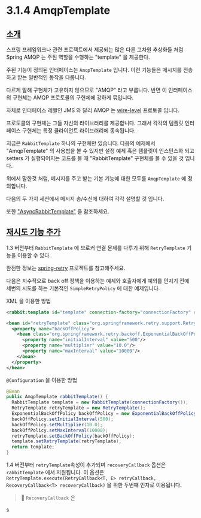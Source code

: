 # 3.1.4 AmqpTemplate

## [소개](https://docs.spring.io/spring-amqp/docs/1.6.11.RELEASE/reference/html/_reference.html#_introduction_5)

스프링 프레임워크나 관련 프로젝트에서 제공되는 많은 다른 고차원 추상화들 처럼 Spring AMQP 는 주된 역할을 수행하는 "template" 을 제공한다.

주된 기능이 정의된 인터페이스는 `AmqpTemplate` 입니다. 이런 기능들은 메시지를 전송하고 받는 일반적인 동작을 다룹니다.

다르게 말해 구현체가 고유하지 않으므로 "AMQP" 라고 부릅니다. 반면 이 인터페이스의 구현체는 AMQP 프로토콜의 구현체에 강하게 묶입니다.

자체로 인터페이스 레벨인 JMS 와 달리 AMQP 는 [wire-level](https://en.wikipedia.org/wiki/Wire_protocol) 프로토콜 입니다.

프로토콜의 구현체는 그들 자신의 라이브러리를 제공합니다. 그래서 각각의 템플릿 인터페이스 구현체는 특정 클라이언트 라이브러리에 종속됩니다.

지금은 `RabbitTemplate` 하나의 구현체만 있습니다. 다음의 예제에서 "AmqpTemplate" 의 사용법을 볼 수 있지만 설정 예제 혹은 
템플릿이 인스턴스화 되고 setters 가 실행되어지는 코드를 볼 때 "RabbitTemplate" 구현체를 볼 수 있을 것 입니다.

위에서 말한것 처럼, 메시지를 주고 받는 기본 기능에 대한 모두를 `AmqpTemplate` 에 정의합니다.

다음의 두 가지 세션에서 메시지 송/수신에 대하여 각각 설명할 것 입니다.

또한 ["AsyncRabbitTemplate"](https://docs.spring.io/spring-amqp/docs/1.6.11.RELEASE/reference/html/_reference.html#async-template) 을 참조하세요.

## [재시도 기능 추가](https://docs.spring.io/spring-amqp/docs/1.6.11.RELEASE/reference/html/_reference.html#template-retry)

1.3 버전부터 `RabbitTemplate` 에 브로커 연결 문제를 다루기 위해 `RetryTemplate` 기능을 이용할 수 있다. 

완전한 정보는 [spring-retry](https://github.com/spring-projects/spring-retry) 프로젝트를 참고해주세요. 

다음은 지수적으로 back off 정책을 이용하는 예제와 호출자에게 예외를 던지기 전에 세번의 시도를 하는 기본적인 `SimpleRetryPolicy` 에 대한 예제입니다.

XML 을 이용한 방법
```xml
<rabbit:template id="template" connection-factory="connectionFactory" retry-template="retryTemplate">

<bean id="retryTemplate" class="org.springframework.retry.support.RetryTemplate">
  <property name="backOffPolicy">
    <bean class="org.springframework.retry.backoff.ExponentialBackOffPolicy">
      <property name="initialInterval" value="500"/>
      <property name="multiplier" value="10.0"/>
      <property name="maxInterval" value="10000"/>
    </bean>
  </property>
</bean>
```

`@Configuration` 을 이용한 방법
```java
@Bean
public AmqpTemplate rabbitTemplate() {
  RabbitTemplate template = new RabbitTemplate(connectionFactory());
  RetryTemplate retryTemplate = new RetryTemplate();
  ExponentialBackOffPolicy backOffPolicy = new ExponentialBackOffPolicy();
  backOffPolicy.setInitialInterval(500);
  backOffPolicy.setMultiplier(10.0);
  backOffPolicy.setMaxInterval(10000);
  retryTemplate.setBackOffPolicy(backOffPolicy);
  template.setRetryTemplate(retryTemplate);
  return template;
}
```

1.4 버전부터 `retryTemplate`속성이 추가되며 `recoveryCallback` 옵션은 `rabbitTemplate` 에서 지원됩니다.
이 옵션은 `RetryTemplate.execute(RetryCallback<T, E> retryCallback, RecoveryCallback<T> recoveryCallback)` 을 위한 
두번째 인자로 이용됩니다.

> :herb: `RecoveryCallback` 은 
> 
s
